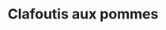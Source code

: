 ---
title: Clafoutis aux pommes
type: sucré
ingredients:
  - list:
    - 3 oeufs
    - 130 g de sucre roux
    - 100 g de farine
    - 25 cl de lait
    - 1 CàS d'arôme de vanille
    - 20 g de beurre
    - 4 pommes
    - 1 CàS de cannelle en poudre
directions:
  - list:
    - Préchauffer le four à 180°C (chaleur tournante).
    - Prélever 2 CàS du sucre dans un cul de poule.
    - Dans un saladier, fouetter les oeufs avec le sucre. Puis ajouter la farine en deux fois. Terminer avec le lait et l'arôme de vanille. Réserver.
    - Dans une poèle, fondre le beurre. Ajouter ce dernier au mélange précédent.
    - Eplucher, épépiner, couper les pommes en gros dés et les placer dans le cul de poule. Bien mélanger avec la cannelle.
    - Dans la même poèle utilisée pour le beurre, jeter les dés de pommes et les faire revenir pendant 5 minutes environ.
    - Dans un moule rond de 22 cm chemisé de papier cuisson (ou bien beurré), étaler les morceaux de pommes puis verser la pâte par dessus.
    - Enfourner 50 minutes. Déguster tiède ou froid.
---